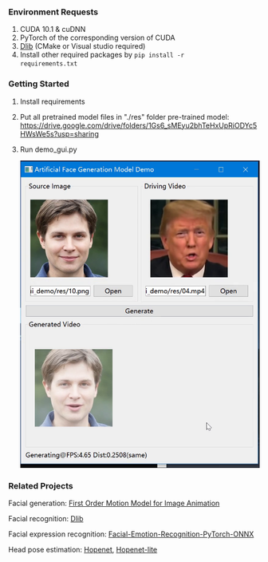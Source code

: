 ### Environment Requests
1. CUDA 10.1 & cuDNN
2. PyTorch of the corresponding version of CUDA
3. [Dlib](http://dlib.net/compile.html) (CMake or Visual studio required)
4. Install other required packages by <code>pip install -r requirements.txt</code>



### Getting Started
1. Install requirements

2. Put all pretrained model files in "./res" folder
    pre-trained model:  https://drive.google.com/drive/folders/1Gs6_sMEyu2bhTeHxUpRiODYc5HWsWe5s?usp=sharing

3. Run demo_gui.py

    ![Screenshot](img/sc.png)



### Related Projects

Facial generation:  [First Order Motion Model for Image Animation](https://github.com/AliaksandrSiarohin/first-order-model)

Facial recognition: [Dlib](http://dlib.net/) 

Facial expression recognition: [Facial-Emotion-Recognition-PyTorch-ONNX](https://github.com/shangeth/Facial-Emotion-Recognition-PyTorch-ONNX)

Head pose estimation: [Hopenet](https://github.com/natanielruiz/deep-head-pose), [Hopenet-lite](https://github.com/OverEuro/deep-head-pose-lite)



